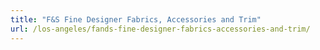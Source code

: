 ```yaml
---
title: "F&S Fine Designer Fabrics, Accessories and Trim"
url: /los-angeles/fands-fine-designer-fabrics-accessories-and-trim/
---
```

